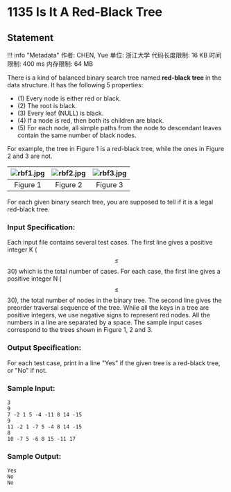 
# 1135 Is It A Red-Black Tree

## Statement

!!! info "Metadata"
    作者: CHEN, Yue
    单位: 浙江大学
    代码长度限制: 16 KB
    时间限制: 400 ms
    内存限制: 64 MB

There is a kind of balanced binary search tree named **red-black tree** in the data structure. It has the following 5 properties:

- (1) Every node is either red or black.
- (2) The root is black.
- (3) Every leaf (NULL) is black.
- (4) If a node is red, then both its children are black.
- (5) For each node, all simple paths from the node to descendant leaves contain the same number of black nodes.

For example, the tree in Figure 1 is a red-black tree, while the ones in Figure 2 and 3 are not.

|![rbf1.jpg](~/eff80bd4-c833-4818-9786-81680d1b304a.jpg)|![rbf2.jpg](~/b11184df-eaab-451c-b7d4-7fc1dc82b028.jpg)|![rbf3.jpg](~/625c532b-22fc-47b9-80ea-0537cf00d922.jpg)|
|:------:|:------:|:------:|
|Figure 1|Figure 2|Figure 3|

For each given binary search tree, you are supposed to tell if it is a legal red-black tree.

### Input Specification:

Each input file contains several test cases.  The first line gives a positive integer K ($$\le$$30) which is the total number of cases.  For each case, the first line gives a positive integer N ($$\le$$30), the total number of nodes in the binary tree.  The second line gives the preorder traversal sequence of the tree.  While all the keys in a tree are positive integers, we use negative signs to represent red nodes.  All the numbers in a line are separated by a space.  The sample input cases correspond to the trees shown in Figure 1, 2 and 3.

### Output Specification:

For each test case, print in a line "Yes" if the given tree is a red-black tree, or "No" if not.

### Sample Input:
```plaintext
3
9
7 -2 1 5 -4 -11 8 14 -15
9
11 -2 1 -7 5 -4 8 14 -15
8
10 -7 5 -6 8 15 -11 17
```

### Sample Output:
```plaintext
Yes
No
No
```


